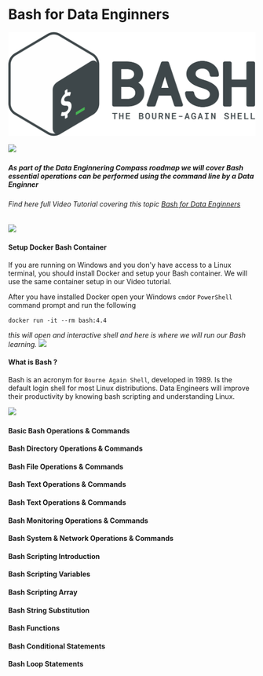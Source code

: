# Bash for Data Enginners 
![Data Engineering Compass](https://github.com/InsightByte/DataEngineering-Compass/blob/main/assets/images/Gnu-bash-logo.png)


![](https://i.imgur.com/waxVImv.png) 

##### As part of the Data Enginnering Compass roadmap we will cover Bash essential operations can be performed using the command line by a Data Enginner


###### _Find here full Video Tutorial covering this topic_ [Bash for Data Enginners]() 

![](https://i.imgur.com/waxVImv.png) 
#### Setup Docker Bash Container
 If you are running on Windows and you don'y have access to a Linux terminal, you should install Docker and setup your Bash container. 
We will use the same container setup in our Video tutorial.

 After you have installed Docker open your Windows `cmd`or `PowerShell` command prompt and run the following
```
docker run -it --rm bash:4.4
```
_this will open and interactive shell and here is where we will run our Bash learning._
![](https://i.imgur.com/waxVImv.png) 
#### What is Bash ?
Bash is an acronym for `Bourne Again Shell`, developed in 1989. Is the default login shell for most Linux distributions.
Data Engineers will improve their productivity by knowing bash scripting and understanding Linux. 

![](https://i.imgur.com/waxVImv.png) 
#### Basic Bash Operations & Commands

#### Bash Directory Operations & Commands
#### Bash File Operations & Commands
#### Bash Text Operations & Commands
#### Bash Text Operations & Commands
#### Bash Monitoring Operations & Commands
#### Bash System & Network Operations & Commands
#### Bash Scripting Introduction
#### Bash Scripting Variables
#### Bash Scripting Array
#### Bash String Substitution
#### Bash Functions
#### Bash Conditional Statements 
#### Bash Loop Statements

